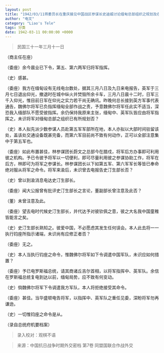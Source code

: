 ```yaml
---
layout: post
title: "1942/03/11蒋委员长在重庆接见中国战区参谋长史迪威讨论缅甸总部组织之规划及在缅之指挥权等问题谈话记录"
author: "电文"
category: "Liao's Tele"
tags: 分类
date: 1942-03-11 00:00:00 +0000
---
```




> 民国三十一年三月十一日

（商主任在座）

（委座）余今晨业已下令，第五、第六两军归将军指挥。

（史）感甚。

（委座）我方在缅甸设有无线电台数处，据其三月八日及九日来电报告，英军于三月七日退出仰光，撤退时在城中纵火并焚毁所余卡车，三月八日晨十二时，日军三千入仰光，惟目前日军在仰光之实力若干尚无确讯。昨晚何总长接到英方军事代表通告，魏佛尔将军已负指挥缅甸全部作战之责，予意魏佛尔将军任此实不适当，深恐我入缅部队不愿受彼指挥。余仍保持我原来主张，缅甸中、英军队皆应由将军指挥之，未识将军对缅甸总部之组织已有所规划否？

（史）本人拟先派少数参谋人员赴第五军军部所在地，本人亦拟以大部时间驻留该处，盖该处交通设备既甚完备，而第六军目前尚不致有何动作，正可以全部注意集中于第五军也。

（委座）如此布置甚佳，林参谋团长蔚文之总部今在腊戍，将军后方办事即可利用彼之机构。予已令彼予将军以一切便利，即可尽量利用彼之参谋协助工作，将军在后方，林即可为将军之参谋长。林参谋团长以下如第五军、第六军军长等皆已奉命绝对服从将军之命令。将军来渝后，未识曾去电报告史汀生部长否？

（史）曾以到渝消息电达史汀生部长。

（委座）闻大公报曾有批评史汀生部长之言论，董副部长曾注意及此否？

（董）未曾注意及此。

（委座）望去电时代候史汀生部长，并代达予对彼钦佩之意，彼之大名我中国童稚皆能言之矣。

（史）史汀生部长熟知之。彼爱中国，不必愿虑其发生任何误会。本人此去将一一执行钧座所指示诸端，未识尚有应修正者否？

（委座）无之。

（史）本人当执行钧座之命令，惟魏佛尔将军如下令调遣中国军队，未识应如何措置？

（委座）予已电罗斯福总统，请其商诸丘吉尔首相，以将军指挥中、英军队。余信在罗斯福总统复电到达以前，缅甸局势，应不致有何变动。

（史）倘魏佛尔将军下令调遣我方军队，本人将拒绝接受其命令。

（委座）甚佳。当华盛顿电告将军，以指挥中、英军队之重任见委，深盼将军勿再谦逊。

（史）一切惟钧座之命令是从。

（录自总统府机要档案）



> 录入校对：观棋不语

> 来源：中国抗日战争时期外交密档 第7卷 同盟国联合作战外交








